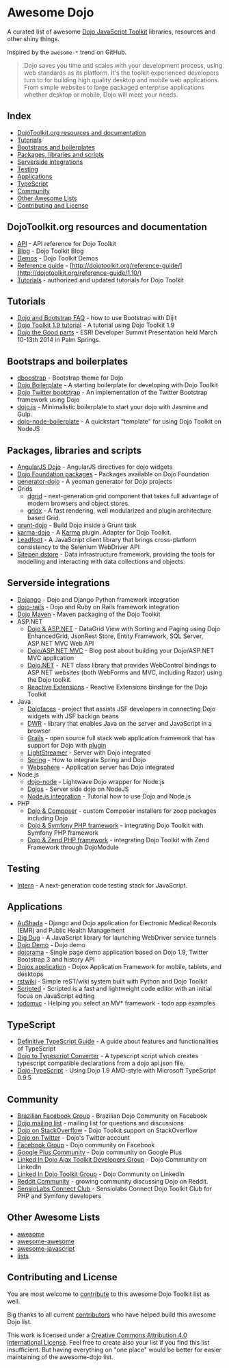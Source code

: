 # Awesome Dojo

A curated list of awesome [Dojo JavaScript Toolkit](http://dojotoolkit.org) libraries, resources and other shiny things.

Inspired by the `awesome-*` trend on GitHub.

> Dojo saves you time and scales with your development process, using web standards as its platform. It's the toolkit
> experienced developers turn to for building high quality desktop and mobile web applications.
> From simple websites to large packaged enterprise applications whether desktop or mobile, Dojo will meet your needs.


## Index

* [DojoToolkit.org resources and documentation](#dojotoolkitorg-resources-and-documentation)
* [Tutorials](#tutorials)
* [Bootstraps and boilerplates](#bootstraps-and-boilerplates)
* [Packages, libraries and scripts](#packages-libraries-and-scripts)
* [Serverside integrations](#serverside-integrations)
* [Testing](#testing)
* [Applications](applications)
* [TypeScript](#typescript)
* [Community](#community)
* [Other Awesome Lists](#other-awesome-lists)
* [Contributing and License](#contributing-and-license)


## DojoToolkit.org resources and documentation

* [API](http://dojotoolkit.org/api) - API reference for Dojo Toolkit
* [Blog](http://dojotoolkit.org/blog) - Dojo Toolkit Blog
* [Demos](http://demos.dojotoolkit.org/) - Dojo Toolkit Demos
* [Reference guide](https://github.com/dojo/docs) - [http://dojotoolkit.org/reference-guide/](http://dojotoolkit.org/reference-guide/1.10/)
* [Tutorials](http://dojotoolkit.org/documentation/) - authorized and updated tutorials for Dojo Toolkit


## Tutorials

* [Dojo and Bootstrap FAQ](http://www.sitepen.com/blog/2014/08/13/dojo-faq-how-do-i-use-bootstrap-with-dijit/) - how to use Bootstrap with Dijit
* [Dojo Toolkit 1.9 tutorial](https://github.com/cepa/dojo-tutorial) - A tutorial using Dojo Toolkit 1.9
* [Dojo the Good parts](https://github.com/DavidSpriggs/Dojo--The-Good-Parts) - ESRI Developer Summit Presentation held March 10-13th 2014 in Palm Springs.


## Bootstraps and boilerplates

* [dboostrap](https://github.com/martinpengellyphillips/dbootstrap) - Bootstrap theme for Dojo
* [Dojo Boilerplate](https://github.com/csnover/dojo-boilerplate) - A starting boilerplate for developing with Dojo Toolkit
* [Dojo Twitter bootstrap](https://github.com/xsokev/Dojo-Bootstrap) - An implementation of the Twitter Bootstrap framework using Dojo
* [dojo.js](https://github.com/gpedro/dojo.js) - Minimalistic boilerplate to start your dojo with Jasmine and Gulp.
* [dojo-node-boilerplate](https://github.com/kitsonk/dojo-node-boilerplate) - A quickstart "template" for using Dojo Toolkit on NodeJS

## Packages, libraries and scripts

* [AngularJS Dojo](https://github.com/adrobisch/angular-dojo) - AngularJS directives for dojo widgets
* [Dojo Foundation packages](http://packages.dojofoundation.org/) - Packages available on Dojo Foundation
* [generator-dojo](https://github.com/bryanforbes/generator-dojo) - A yeoman generator for Dojo projects
* Grids
    * [dgrid](http://dojofoundation.org/packages/dgrid/) - next-generation grid component that takes full advantage of modern browsers and object stores.
    * [gridx](http://oria.github.io/gridx/) - A fast rendering, well modularized and plugin architecture based Grid.
* [grunt-dojo](https://github.com/phated/grunt-dojo) - Build Dojo inside a Grunt task
* [karma-dojo](https://github.com/garcimouche/karma-dojo) - A [Karma](http://karma-runner.github.io/) plugin. Adapter for Dojo Toolkit.
* [Leadfoot](https://github.com/theintern/leadfoot) - A JavaScript client library that brings cross-platform consistency to the Selenium WebDriver API
* [Sitepen dstore](https://github.com/SitePen/dstore) - Data infrastructure framework, providing the tools for modelling and interacting with data collections and objects.


## Serverside integrations

* [Dojango](https://github.com/klipstein/dojango/) - Dojo and Django Python framework integration
* [dojo-rails](http://robin850.github.io/dojo-rails/) - Dojo and Ruby on Rails framework integration
* [Dojo Maven](https://github.com/cometd/dojo-maven) - Maven packaging of the Dojo Toolkit
* ASP.NET
    * [Dojo & ASP.NET](http://www.codeproject.com/Articles/650443/DataGrid-View-with-Sorting-and) - DataGrid View with Sorting and Paging using Dojo EnhancedGrid, JsonRest Store, Entity Framework, SQL Server, ASP.NET MVC Web API
    * [Dojo/ASP.NET MVC](http://blog.simpletask.se/post/build-your-dojoasp.net-mvc-application) - Blog post about building your Dojo/ASP.NET MVC application
    * [Dojo.NET](https://github.com/lstratman/Dojo.NET) - .NET class library that provides WebControl bindings to ASP.NET websites (both WebForms and MVC, including Razor) using the Dojo toolkit.
    * [Reactive Extensions](https://github.com/Reactive-Extensions/RxJS-Dojo) - Reactive Extensions bindings for the Dojo Toolkit
* Java
    * [Dojofaces](www.dojofaces.org) - project that assists JSF developers in connecting Dojo widgets with JSF backign beans
    * [DWR](http://directwebremoting.org/) - library that enables Java on the server and JavaScript in a browser
    * [Grails](http://grails.org/) - open source full stack web application framework that has support for Dojo with [plugin](http://grails.org/plugin/dojo)
    * [LightStreamer](http://www.lightstreamer.com/) - Server with Dojo integrated
    * [Spring](http://www.sitepen.com/blog/2011/08/11/how-do-you-use-the-dojo-store-jsonrest-api-with-spring/) - How to integrate Spring and Dojo
    * [Websphere](http://www.ibm.com/software/websphere/) - Application server has Dojo integrated
* Node.js
    * [dojo-node](https://github.com/agebrock/dojo-node) - Lightwave Dojo wrapper for Node.js
    * [Dojos](https://github.com/supnate/dojos) - Server side dojo on NodeJS
    * [Node.js integration](http://dojotoolkit.org/documentation/tutorials/1.10/node/) - Tutorial how to use Dojo and Node.js
* PHP
    * [Dojo & Composer](https://github.com/zoopcommerce/pixie) - custom Composer installers for zoop packages including Dojo
    * [Dojo & Symfony PHP framework](http://www.sitepen.com/blog/2011/09/06/what-is-the-best-way-to-use-dojo-with-a-symfony-backend/) - integrating Dojo Toolkit with Symfony PHP framework
    * [Dojo & Zend PHP framework](https://github.com/superdweebie/DojoModule) - integrating Dojo Toolkit with Zend Framework through DojoModule


## Testing

* [Intern](https://github.com/theintern/) - A next-generation code testing stack for JavaScript.


## Applications

* [AuShada](https://github.com/dreaswar/AuShadha) - Django and Dojo application for Electronic Medical Records (EMR) and Public Health Management
* [Dig Dug](https://github.com/theintern/digdug) - A JavaScript library for launching WebDriver service tunnels
* [Dojo Demo](https://github.com/rmurphey/dojo-demo) - Dojo demo
* [dojorama](https://github.com/sirprize/dojorama) - Single page demo application based on Dojo 1.9, Twitter Bootstrap 3 and history API
* [Dojox application](https://github.com/dmachi/dojox_application) - Dojox Application Framework for mobile, tablets, and desktops
* [rstwiki](https://github.com/phiggins42/rstwiki) - Simple reST/wiki system built with Python and Dojo Toolkit
* [Scripted](https://github.com/scripted-editor) - Scripted is a fast and lightweight code editor with an initial focus on JavaScript editing
* [todomvc](https://github.com/tastejs/todomvc) - Helping you select an MV\* framework - todo app examples


## TypeScript

* [Definitive TypeScript Guide](http://www.sitepen.com/blog/2013/12/31/definitive-guide-to-typescript/) - A guide about features and functionalities of TypeScript
* [Dojo to Typescript Converter](https://github.com/stopyoukid/DojoToTypescriptConverter) - A typescript script which creates typescript compatible declarations from a dojo api.json file.
* [Dojo-TypeScript](https://github.com/schungx/Dojo-TypeScript) - Using Dojo 1.9 AMD-style with Microsoft TypeScript 0.9.5


## Community

* [Brazilian Facebook Group](https://www.facebook.com/groups/288220914564119/) - Brazilian Dojo Community on Facebook
* [Dojo mailing list](http://dojotoolkit.org/community/) - mailing list for questions and discussions
* [Dojo on StackOverflow](http://stackoverflow.com/questions/tagged/dojo) - Dojo Toolkit support on StackOverflow
* [Dojo on Twitter](https://twitter.com/dojo) - Dojo's Twitter account
* [Facebook Group](https://www.facebook.com/groups/4375511291/) - Dojo community on Facebook
* [Google Plus Community](https://plus.google.com/communities/107837593684207188221) - Dojo community on Google Plus
* [Linked In Dojo Ajax Toolkit Developers Group](https://www.linkedin.com/groups/Dojo-Ajax-Toolkit-Developers-71399) - Dojo Community on LinkedIn
* [Linked In Dojo Toolkit Group](https://www.linkedin.com/groups/dojo-toolkit-81926) - Dojo Community on LinkedIn
* [Reddit Community](http://www.reddit.com/r/dojo/) - growing community discussing Dojo on Reddit.
* [SensioLabs Connect Club](https://connect.sensiolabs.com/club/dojo-toolkit) - Sensiolabs Connect Dojo Toolkit Club for PHP and Symfony developers


## Other Awesome Lists

* [awesome](https://github.com/sindresorhus/awesome)
* [awesome-awesome](https://github.com/emijrp/awesome-awesome)
* [awesome-javascript](https://github.com/sorrycc/awesome-javascript)
* [lists](https://github.com/jnv/lists)


## Contributing and License

You are most welcome to [contribute](CONTRIBUTING.md) to this awesome Dojo Toolkit list as well.

Big thanks to all current [contributors](https://github.com/peterkokot/awesome-dojo/graphs/contributors) who have helped build this awesome Dojo list.

This work is licensed under a [Creative Commons Attribution 4.0 International License](LICENSE). Feel free to create also your list if you find this
list insufficient. But having everything on "one place" would be better for easier maintaining of the awesome-dojo list.
